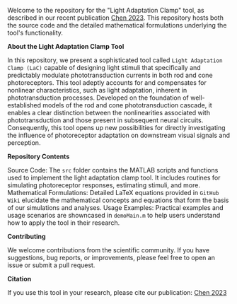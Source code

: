 Welcome to the  repository for the "Light Adaptation Clamp" tool, as described in our recent publication [Chen 2023](https://www.biorxiv.org/content/10.1101/2023.10.20.563304v1). This repository hosts both the source code and the detailed mathematical formulations underlying the tool's functionality.

**About the Light Adaptation Clamp Tool**

In this repository, we present a sophisticated tool called `Light Adaptation Clamp (LaC)` capable of designing light stimuli that specifically and predictably modulate phototransduction currents in both rod and cone photoreceptors. This tool adeptly accounts for and compensates for nonlinear characteristics, such as light adaptation, inherent in phototransduction processes. Developed on the foundation of well-established models of the rod and cone phototransduction cascade, it enables a clear distinction between the nonlinearities associated with phototransduction and those present in subsequent neural circuits. Consequently, this tool opens up new possibilities for directly investigating the influence of photoreceptor adaptation on downstream visual signals and perception.

**Repository Contents**

Source Code: The `src` folder contains the MATLAB scripts and functions used to implement the light adaptation clamp tool. It includes routines for simulating photoreceptor responses, estimating stimuli, and more.
Mathematical Formulations: Detailed LaTeX equations provided in `GitHub Wiki` elucidate the mathematical concepts and equations that form the basis of our simulations and analyses.
Usage Examples: Practical examples and usage scenarios are showncased in `demoMain.m` to help users understand how to apply the tool in their research.

**Contributing**

We welcome contributions from the scientific community. If you have suggestions, bug reports, or improvements, please feel free to open an issue or submit a pull request.

**Citation**

If you use this tool in your research, please cite our publication: [Chen 2023](https://www.biorxiv.org/content/10.1101/2023.10.20.563304v1)
